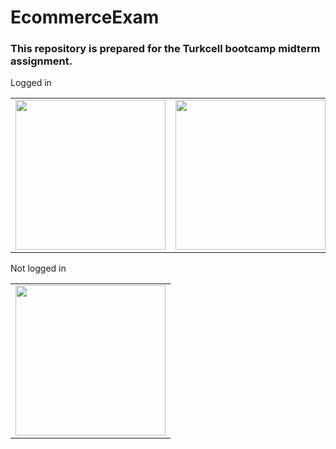 # EcommerceExam

<h3>This repository is prepared for the Turkcell bootcamp midterm assignment.</h3>


<table>
  
  <label>Logged in</label>
  
  
  <tr>
    <td><img src="https://user-images.githubusercontent.com/50170946/159508333-15c26d54-7636-4f37-b53c-8085c886b8a7.png" width="240px"/></td>
    <td><img src="https://user-images.githubusercontent.com/50170946/159512730-dcc24f67-b1ff-4254-8ef6-dc829c174c97.png" width="240px"/></td>
    <td><img src="https://user-images.githubusercontent.com/50170946/159508349-38b2614d-c34c-48ae-b43d-5a2d8384848d.png" width="240px"/></td>
  </tr>
  

  </table>
  
  <table>
  
  <label>Not logged in</label>
  
  <tr>
    <td><img src="https://user-images.githubusercontent.com/50170946/159512723-d40610cf-2310-4681-b8a9-1635ce8ca5da.png" width="240px"/></td>
   
  </tr>
  

  </table>


